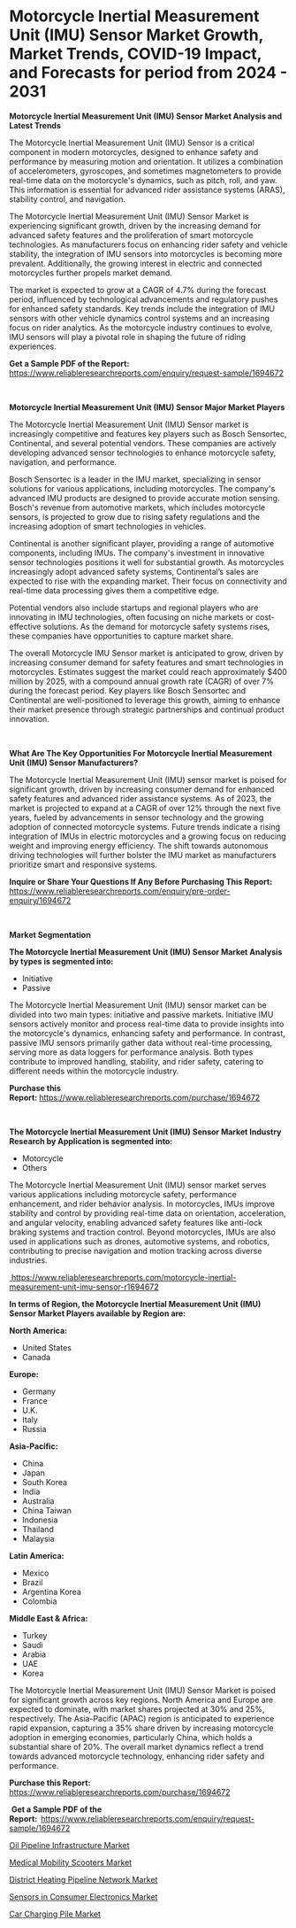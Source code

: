 <p><h1>Motorcycle Inertial Measurement Unit (IMU) Sensor Market Growth, Market Trends, COVID-19 Impact, and Forecasts for period from 2024 - 2031</h1></p><p><strong>Motorcycle Inertial Measurement Unit (IMU) Sensor Market Analysis and Latest Trends</strong></p>
<p><p>The Motorcycle Inertial Measurement Unit (IMU) Sensor is a critical component in modern motorcycles, designed to enhance safety and performance by measuring motion and orientation. It utilizes a combination of accelerometers, gyroscopes, and sometimes magnetometers to provide real-time data on the motorcycle's dynamics, such as pitch, roll, and yaw. This information is essential for advanced rider assistance systems (ARAS), stability control, and navigation.</p><p>The Motorcycle Inertial Measurement Unit (IMU) Sensor Market is experiencing significant growth, driven by the increasing demand for advanced safety features and the proliferation of smart motorcycle technologies. As manufacturers focus on enhancing rider safety and vehicle stability, the integration of IMU sensors into motorcycles is becoming more prevalent. Additionally, the growing interest in electric and connected motorcycles further propels market demand.</p><p>The market is expected to grow at a CAGR of 4.7% during the forecast period, influenced by technological advancements and regulatory pushes for enhanced safety standards. Key trends include the integration of IMU sensors with other vehicle dynamics control systems and an increasing focus on rider analytics. As the motorcycle industry continues to evolve, IMU sensors will play a pivotal role in shaping the future of riding experiences.</p></p>
<p><strong>Get a Sample PDF of the Report:&nbsp;</strong> <a href="https://www.reliableresearchreports.com/enquiry/request-sample/1694672?utm_campaign=83&utm_medium=2&utm_source=Github&utm_content=ia&utm_term=06102024&utm_id=motorcycle-inertial-measurement-unit-imu-sensor">https://www.reliableresearchreports.com/enquiry/request-sample/1694672</a></p>
<p>&nbsp;</p>
<p><strong>Motorcycle Inertial Measurement Unit (IMU) Sensor Major Market Players</strong></p>
<p><p>The Motorcycle Inertial Measurement Unit (IMU) Sensor market is increasingly competitive and features key players such as Bosch Sensortec, Continental, and several potential vendors. These companies are actively developing advanced sensor technologies to enhance motorcycle safety, navigation, and performance.</p><p>Bosch Sensortec is a leader in the IMU market, specializing in sensor solutions for various applications, including motorcycles. The company's advanced IMU products are designed to provide accurate motion sensing. Bosch's revenue from automotive markets, which includes motorcycle sensors, is projected to grow due to rising safety regulations and the increasing adoption of smart technologies in vehicles.</p><p>Continental is another significant player, providing a range of automotive components, including IMUs. The company's investment in innovative sensor technologies positions it well for substantial growth. As motorcycles increasingly adopt advanced safety systems, Continental’s sales are expected to rise with the expanding market. Their focus on connectivity and real-time data processing gives them a competitive edge.</p><p>Potential vendors also include startups and regional players who are innovating in IMU technologies, often focusing on niche markets or cost-effective solutions. As the demand for motorcycle safety systems rises, these companies have opportunities to capture market share.</p><p>The overall Motorcycle IMU Sensor market is anticipated to grow, driven by increasing consumer demand for safety features and smart technologies in motorcycles. Estimates suggest the market could reach approximately $400 million by 2025, with a compound annual growth rate (CAGR) of over 7% during the forecast period. Key players like Bosch Sensortec and Continental are well-positioned to leverage this growth, aiming to enhance their market presence through strategic partnerships and continual product innovation.</p></p>
<p>&nbsp;</p>
<p><strong>What Are The Key Opportunities For Motorcycle Inertial Measurement Unit (IMU) Sensor Manufacturers?</strong></p>
<p><p>The Motorcycle Inertial Measurement Unit (IMU) sensor market is poised for significant growth, driven by increasing consumer demand for enhanced safety features and advanced rider assistance systems. As of 2023, the market is projected to expand at a CAGR of over 12% through the next five years, fueled by advancements in sensor technology and the growing adoption of connected motorcycle systems. Future trends indicate a rising integration of IMUs in electric motorcycles and a growing focus on reducing weight and improving energy efficiency. The shift towards autonomous driving technologies will further bolster the IMU market as manufacturers prioritize smart and responsive systems.</p></p>
<p><strong>Inquire or Share Your Questions If Any Before Purchasing This Report:</strong> <a href="https://www.reliableresearchreports.com/enquiry/pre-order-enquiry/1694672?utm_campaign=83&utm_medium=2&utm_source=Github&utm_content=ia&utm_term=06102024&utm_id=motorcycle-inertial-measurement-unit-imu-sensor">https://www.reliableresearchreports.com/enquiry/pre-order-enquiry/1694672</a></p>
<p>&nbsp;</p>
<p><strong>Market Segmentation</strong></p>
<p><strong>The Motorcycle Inertial Measurement Unit (IMU) Sensor Market Analysis by types is segmented into:</strong></p>
<p><ul><li>Initiative</li><li>Passive</li></ul></p>
<p><p>The Motorcycle Inertial Measurement Unit (IMU) sensor market can be divided into two main types: initiative and passive markets. Initiative IMU sensors actively monitor and process real-time data to provide insights into the motorcycle's dynamics, enhancing safety and performance. In contrast, passive IMU sensors primarily gather data without real-time processing, serving more as data loggers for performance analysis. Both types contribute to improved handling, stability, and rider safety, catering to different needs within the motorcycle industry.</p></p>
<p><strong>Purchase this Report:&nbsp;</strong><a href="https://www.reliableresearchreports.com/purchase/1694672?utm_campaign=83&utm_medium=2&utm_source=Github&utm_content=ia&utm_term=06102024&utm_id=motorcycle-inertial-measurement-unit-imu-sensor">https://www.reliableresearchreports.com/purchase/1694672</a></p>
<p>&nbsp;</p>
<p><strong>The Motorcycle Inertial Measurement Unit (IMU) Sensor Market Industry Research by Application is segmented into:</strong></p>
<p><ul><li>Motorcycle</li><li>Others</li></ul></p>
<p><p>The Motorcycle Inertial Measurement Unit (IMU) sensor market serves various applications including motorcycle safety, performance enhancement, and rider behavior analysis. In motorcycles, IMUs improve stability and control by providing real-time data on orientation, acceleration, and angular velocity, enabling advanced safety features like anti-lock braking systems and traction control. Beyond motorcycles, IMUs are also used in applications such as drones, automotive systems, and robotics, contributing to precise navigation and motion tracking across diverse industries.</p></p>
<p><a href="https://www.reliableresearchreports.com/motorcycle-inertial-measurement-unit-imu-sensor-r1694672?utm_campaign=83&utm_medium=2&utm_source=Github&utm_content=ia&utm_term=06102024&utm_id=motorcycle-inertial-measurement-unit-imu-sensor">&nbsp;https://www.reliableresearchreports.com/motorcycle-inertial-measurement-unit-imu-sensor-r1694672</a></p>
<p><strong>In terms of Region, the Motorcycle Inertial Measurement Unit (IMU) Sensor Market Players available by Region are:</strong></p>
<p>
    <p> <strong> North America: </strong>
        <ul>
            <li>United States</li>
            <li>Canada</li>
        </ul>
        </p> 
    <p> <strong> Europe: </strong>
        <ul>
            <li>Germany</li>
            <li>France</li>
            <li>U.K.</li>
            <li>Italy</li>
            <li>Russia</li>
        </ul>
        </p> 
    <p> <strong> Asia-Pacific: </strong>
        <ul>
            <li>China</li>
            <li>Japan</li>
            <li>South Korea</li>
            <li>India</li>
            <li>Australia</li>
            <li>China Taiwan</li>
            <li>Indonesia</li>
            <li>Thailand</li>
            <li>Malaysia</li>
        </ul>
        </p> 
    <p> <strong> Latin America: </strong>
        <ul>
            <li>Mexico</li>
            <li>Brazil</li>
            <li>Argentina Korea</li>
            <li>Colombia</li>
        </ul>
        </p> 
    <p> <strong> Middle East & Africa: </strong>
        <ul>
            <li>Turkey</li>
            <li>Saudi</li>
            <li>Arabia</li>
            <li>UAE</li>
            <li>Korea</li>
        </ul>
    </p>
    </p>
<p><p>The Motorcycle Inertial Measurement Unit (IMU) Sensor Market is poised for significant growth across key regions. North America and Europe are expected to dominate, with market shares projected at 30% and 25%, respectively. The Asia-Pacific (APAC) region is anticipated to experience rapid expansion, capturing a 35% share driven by increasing motorcycle adoption in emerging economies, particularly China, which holds a substantial share of 20%. The overall market dynamics reflect a trend towards advanced motorcycle technology, enhancing rider safety and performance.</p></p>
<p><strong>Purchase this Report: </strong><a href="https://www.reliableresearchreports.com/purchase/1694672?utm_campaign=83&utm_medium=2&utm_source=Github&utm_content=ia&utm_term=06102024&utm_id=motorcycle-inertial-measurement-unit-imu-sensor">https://www.reliableresearchreports.com/purchase/1694672</a></p>
<p>&nbsp;<strong>Get a Sample PDF of the Report:&nbsp;&nbsp;</strong><a href="https://www.reliableresearchreports.com/enquiry/request-sample/1694672?utm_campaign=83&utm_medium=2&utm_source=Github&utm_content=ia&utm_term=06102024&utm_id=motorcycle-inertial-measurement-unit-imu-sensor">https://www.reliableresearchreports.com/enquiry/request-sample/1694672</a></p>
<p><strong></strong></p>
<p><p><a href="https://issuu.com/reportprime-2/docs/oil-pipeline-infrastructure-market-_2a85a55490f635?utm_campaign=83&utm_medium=2&utm_source=Github&utm_content=ia&utm_term=06102024&utm_id=motorcycle-inertial-measurement-unit-imu-sensor">Oil Pipeline Infrastructure Market</a></p><p><a href="https://www.linkedin.com/pulse/regional-adaptations-global-medical-mobility-scooters-market-n5djc?utm_campaign=83&utm_medium=2&utm_source=Github&utm_content=ia&utm_term=06102024&utm_id=motorcycle-inertial-measurement-unit-imu-sensor">Medical Mobility Scooters Market</a></p><p><a href="https://issuu.com/reportprime-2/docs/district-heating-pipeline-network-m_c549ca86d1ffd9?utm_campaign=83&utm_medium=2&utm_source=Github&utm_content=ia&utm_term=06102024&utm_id=motorcycle-inertial-measurement-unit-imu-sensor">District Heating Pipeline Network Market</a></p><p><a href="https://github.com/MoonZANDRA/Market-Research-Report-List-1/blob/main/sensors-in-consumer-electronics-market.md?utm_campaign=83&utm_medium=2&utm_source=Github&utm_content=ia&utm_term=06102024&utm_id=motorcycle-inertial-measurement-unit-imu-sensor">Sensors in Consumer Electronics Market</a></p><p><a href="https://www.linkedin.com/pulse/consumer-behavior-shifts-car-charging-pile-market-demand-1iuve?utm_campaign=83&utm_medium=2&utm_source=Github&utm_content=ia&utm_term=06102024&utm_id=motorcycle-inertial-measurement-unit-imu-sensor">Car Charging Pile Market</a></p></p>